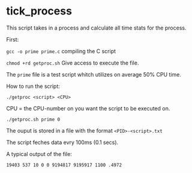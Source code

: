 # tick_process
This script takes in a process and calculate all time stats for the process.

First:

```gcc -o prime prime.c``` compiling the C script

```chmod +rd getproc.sh``` Give access to execute the file.

The ```prime``` file is a test script whitch utilizes on average 50% CPU time.



How to run the script:

```./getproc <script> <CPU>```

CPU = the CPU-number on you want the script to be executed on.

```./getproc.sh prime 0```

The ouput is stored in a file with the format ```<PID>-<script>.txt```


The script feches data evry 100ms (0.1 secs).

A typical output of the file:


<PID> <user mode> <kernel mode> <wait childeren user> <wait childeren kernel> <start tick of script> <current tick> <diff tick> <CPU utilization>
```19403 537 10 0 0 9194817 9195917 1100 .4972```
